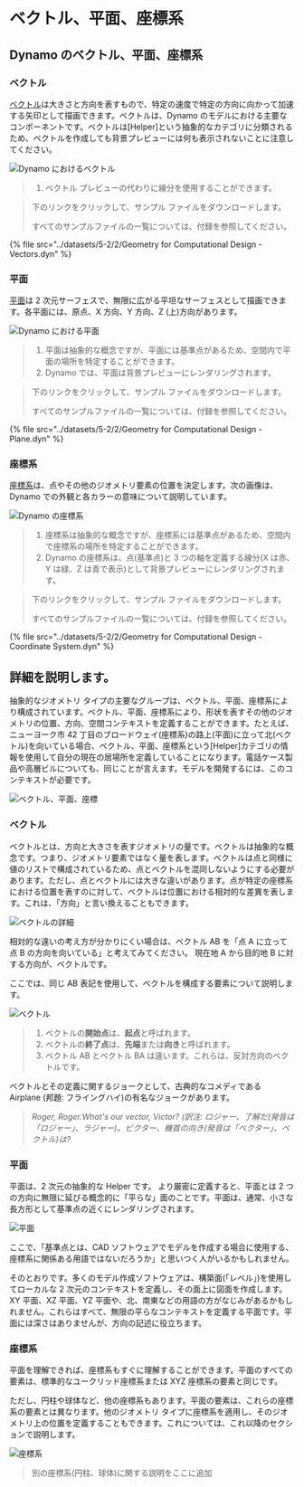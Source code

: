 # ベクトル、平面、座標系

## Dynamo のベクトル、平面、座標系

### ベクトル

[ベクトル](2-vectors.md#vector-1)は大きさと方向を表すもので、特定の速度で特定の方向に向かって加速する矢印として描画できます。ベクトルは、Dynamo のモデルにおける主要なコンポーネントです。ベクトルは[Helper]という抽象的なカテゴリに分類されるため、ベクトルを作成しても背景プレビューには何も表示されないことに注意してください。

![Dynamo におけるベクトル](../images/5-2/2/GeometryforComputationalDesign-vectors.jpg)

> 1. ベクトル プレビューの代わりに線分を使用することができます。

> 下のリンクをクリックして、サンプル ファイルをダウンロードします。
>
> すべてのサンプルファイルの一覧については、付録を参照してください。

{% file src="../datasets/5-2/2/Geometry for Computational Design - Vectors.dyn" %}

### 平面

[平面](2-vectors.md#plane-1)は 2 次元サーフェスで、無限に広がる平坦なサーフェスとして描画できます。各平面には、原点、X 方向、Y 方向、Z (上)方向があります。

![Dynamo における平面](../images/5-2/2/GeometryforComputationalDesign-plane.jpg)

> 1. 平面は抽象的な概念ですが、平面には基準点があるため、空間内で平面の場所を特定することができます。
> 2. Dynamo では、平面は背景プレビューにレンダリングされます。

> 下のリンクをクリックして、サンプル ファイルをダウンロードします。
>
> すべてのサンプルファイルの一覧については、付録を参照してください。

{% file src="../datasets/5-2/2/Geometry for Computational Design - Plane.dyn" %}

### 座標系

[座標系](2-vectors.md#coordinate-system-1)は、点やその他のジオメトリ要素の位置を決定します。次の画像は、Dynamo での外観と各カラーの意味について説明しています。

![Dynamo の座標系](../images/5-2/2/GeometryforComputationalDesign-Coordinate.jpg)

> 1. 座標系は抽象的な概念ですが、座標系には基準点があるため、空間内で座標系の場所を特定することができます。
> 2. Dynamo の座標系は、点(基準点)と 3 つの軸を定義する線分(X は赤、Y は緑、Z は青で表示)として背景プレビューにレンダリングされます。

> 下のリンクをクリックして、サンプル ファイルをダウンロードします。
>
> すべてのサンプルファイルの一覧については、付録を参照してください。

{% file src="../datasets/5-2/2/Geometry for Computational Design - Coordinate System.dyn" %}

## 詳細を説明します。

抽象的なジオメトリ タイプの主要なグループは、ベクトル、平面、座標系により構成されています。ベクトル、平面、座標系により、形状を表すその他のジオメトリの位置、方向、空間コンテキストを定義することができます。たとえば、ニューヨーク市 42 丁目のブロードウェイ(座標系)の路上(平面)に立って北(ベクトル)を向いている場合、ベクトル、平面、座標系という[Helper]カテゴリの情報を使用して自分の現在の居場所を定義していることになります。電話ケース製品や高層ビルについても、同じことが言えます。モデルを開発するには、このコンテキストが必要です。

![ベクトル、平面、座標](../images/5-2/2/VectorsPlanesCoodinates.jpg)

### ベクトル

ベクトルとは、方向と大きさを表すジオメトリの量です。ベクトルは抽象的な概念です。つまり、ジオメトリ要素ではなく量を表します。ベクトルは点と同様に値のリストで構成されているため、点とベクトルを混同しないようにする必要があります。ただし、点とベクトルには大きな違いがあります。点が特定の座標系における位置を表すのに対して、ベクトルは位置における相対的な差異を表します。これは、「方向」と言い換えることもできます。

![ベクトルの詳細](../images/5-2/2/Vector-Detailed.jpg)

相対的な違いの考え方が分かりにくい場合は、ベクトル AB を「点 A に立って点 B の方向を向いている」と考えてみてください。 現在地 A から目的地 B に対する方向が、ベクトルです。

ここでは、同じ AB 表記を使用して、ベクトルを構成する要素について説明します。

![ベクトル](../images/5-2/2/Vector.jpg)

> 1. ベクトルの**開始点**は、**起点**と呼ばれます。
> 2. ベクトルの**終了点**は、**先端**または**向き**と呼ばれます。
> 3. ベクトル AB とベクトル BA は違います。これらは、反対方向のベクトルです。

ベクトルとその定義に関するジョークとして、古典的なコメディである Airplane (邦題: フライングハイ)の有名なジョークがあります。

> _Roger, Roger.What's our vector, Victor? (訳注: ロジャー、了解だ(発音は「ロジャー」、ラジャー)。ビクター、機首の向き(発音は「ベクター」、ベクトル)は?_

### 平面

平面は、2 次元の抽象的な Helper です。 より厳密に定義すると、平面とは 2 つの方向に無限に延びる概念的に「平らな」面のことです。平面は、通常、小さな長方形として基準点の近くにレンダリングされます。

![平面](../images/5-2/2/Plane.jpg)

ここで、「基準点とは、CAD ソフトウェアでモデルを作成する場合に使用する、座標系に関係ある用語ではないだろうか」と思いつく人がいるかもしれません。

そのとおりです。多くのモデル作成ソフトウェアは、構築面(「レベル」)を使用してローカルな 2 次元のコンテキストを定義し、その面上に図面を作成します。XY 平面、XZ 平面、YZ 平面や、北、南東などの用語の方がなじみがあるかもしれません。これらはすべて、無限の平らなコンテキストを定義する平面です。平面には深さはありませんが、方向の記述に役立ちます。

### 座標系

平面を理解できれば、座標系もすぐに理解することができます。平面のすべての要素は、標準的なユークリッド座標系または XYZ 座標系の要素と同じです。

ただし、円柱や球体など、他の座標系もあります。平面の要素は、これらの座標系の要素とは異なります。他のジオメトリ タイプに座標系を適用し、そのジオメトリ上の位置を定義することもできます。これについては、これ以降のセクションで説明します。

![座標系](../images/5-2/2/CoordinateSystem.jpg)

> 別の座標系(円柱、球体)に関する説明をここに追加

